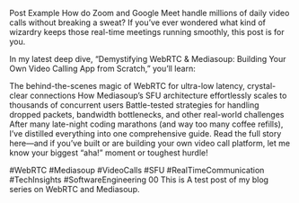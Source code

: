 Post Example
How do Zoom and Google Meet handle millions of daily video calls without breaking a sweat?
If you’ve ever wondered what kind of wizardry keeps those real-time meetings running smoothly, this post is for you.

In my latest deep dive, “Demystifying WebRTC & Mediasoup: Building Your Own Video Calling App from Scratch,” you’ll learn:

The behind-the-scenes magic of WebRTC for ultra-low latency, crystal-clear connections
How Mediasoup’s SFU architecture effortlessly scales to thousands of concurrent users
Battle-tested strategies for handling dropped packets, bandwidth bottlenecks, and other real-world challenges
After many late-night coding marathons (and way too many coffee refills), I’ve distilled everything into one comprehensive guide. Read the full story here—and if you’ve built or are building your own video call platform, let me know your biggest “aha!” moment or toughest hurdle!

#WebRTC #Mediasoup #VideoCalls #SFU #RealTimeCommunication #TechInsights #SoftwareEngineering
00
This is A test post of my blog series on WebRTC and Mediasoup.
